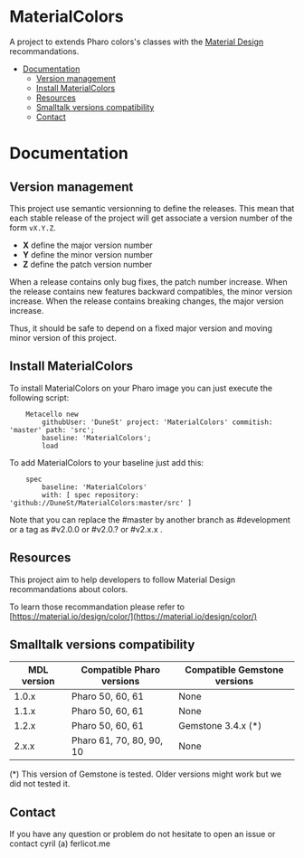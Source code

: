 # MaterialColors

A project to extends Pharo colors's classes with the [Material Design](https://en.wikipedia.org/wiki/Material_Design) recommandations.

- [Documentation](#documentation)
  * [Version management](#version-management)
  * [Install MaterialColors](#install-materialcolors)
  * [Resources](#resources)
  * [Smalltalk versions compatibility](#smalltalk-versions-compatibility)
  * [Contact](#contact)

# Documentation

## Version management 

This project use semantic versionning to define the releases. This mean that each stable release of the project will get associate a version number of the form `vX.Y.Z`. 

- **X** define the major version number
- **Y** define the minor version number 
- **Z** define the patch version number

When a release contains only bug fixes, the patch number increase. When the release contains new features backward compatibles, the minor version increase. When the release contains breaking changes, the major version increase. 

Thus, it should be safe to depend on a fixed major version and moving minor version of this project.

## Install MaterialColors

To install MaterialColors on your Pharo image you can just execute the following script: 

```Smalltalk
    Metacello new
    	githubUser: 'DuneSt' project: 'MaterialColors' commitish: 'master' path: 'src';
    	baseline: 'MaterialColors';
    	load
```

To add MaterialColors to your baseline just add this: 

```Smalltalk
    spec
    	baseline: 'MaterialColors'
    	with: [ spec repository: 'github://DuneSt/MaterialColors:master/src' ]
```
    	
Note that you can replace the #master by another branch as #development or a tag as #v2.0.0 or #v2.0.? or #v2.x.x .

## Resources

This project aim to help developers to follow Material Design recommandations about colors. 

To learn those recommandation please refer to [https://material.io/design/color/](https://material.io/design/color/)

## Smalltalk versions compatibility

| MDL version 	| Compatible Pharo versions 	| Compatible Gemstone versions 	|
|-------------	|---------------------------	|---------------------------	|
| 1.0.x       	| Pharo 50, 60, 61          	| None                      	|
| 1.1.x       	| Pharo 50, 60, 61          	| None                       	|
| 1.2.x       	| Pharo 50, 60, 61          	| Gemstone 3.4.x (*)        	|
| 2.x.x       	| Pharo 61, 70, 80, 90, 10        	| None				        	|

(*) This version of Gemstone is tested. Older versions might work but we did not tested it.

## Contact

If you have any question or problem do not hesitate to open an issue or contact cyril (a) ferlicot.me 
